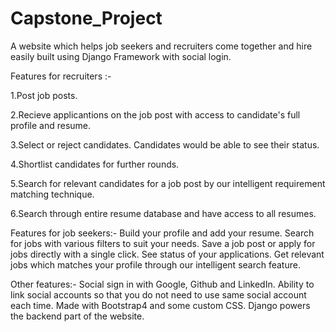 # Capstone_Project

A website which helps job seekers and recruiters come together and hire easily built using Django Framework with social login.

Features for recruiters :-

  1.Post job posts.
  
  2.Recieve applicantions on the job post with access to candidate's full profile and resume.
  
  3.Select or reject candidates. Candidates would be able to see their status.
  
  4.Shortlist candidates for further rounds.
  
  5.Search for relevant candidates for a job post by our intelligent requirement matching technique.
  
  6.Search through entire resume database and have access to all resumes.
  
Features for job seekers:-
  Build your profile and add your resume.
  Search for jobs with various filters to suit your needs.
  Save a job post or apply for jobs directly with a single click.
  See status of your applications.
  Get relevant jobs which matches your profile through our intelligent search feature.
  
Other features:-
  Social sign in with Google, Github and LinkedIn.
  Ability to link social accounts so that you do not need to use same social account each time.
  Made with Bootstrap4 and some custom CSS.
  Django powers the backend part of the website.
